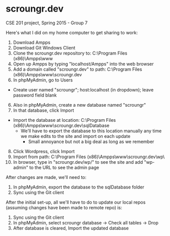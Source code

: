 # scroungr.dev
CSE 201 project, Spring 2015 - Group 7
 
Here's what I did on my home computer to get sharing to work:

1) Download Ampps
2) Download Git Windows Client
3) Clone the scroungr.dev repository to: C:\Program Files (x86)\Ampps\www
4) Open up Ampps by typing "localhost/Ampps" into the web browser
5) Add a domain called "scroungr.dev" to path: C:\Program Files (x86)\Ampps\www\scroungr.dev
5) In phpMyAdmin, go to Users
  - Create user named "scroungr"; host:localhost (in dropdown); leave password field blank
6) Also in phpMyAdmin, create a new database named "scroungr"
7) In that database, click Import
  - Import the database at location: C:\Program Files (x86)\Ampps\www\scroungr.dev\sqlDatabase
      - We'll have to export the database to this location manually any time we make edits to the site and import on each update
          - Small annoyance but not a big deal as long as we remember
8) Click Wordpress, click Import
9) Import from path: C:\Program Files (x86)\Ampps\www\scroungr.dev\wp\
10) In browser, type in "scroungr.dev/wp/" to see the site and add "wp-admin" to the URL to see the admin page

After changes are made, we'll need to:
1) In phpMyAdmin, export the database to the sqlDatabase folder
2) Sync using the Git client

After the initial set-up, all we'll have to do to update our local repos (assuming changes have been made to remote repo) is:
1) Sync using the Git client
2) In phpMyAdmin, select scroungr database -> Check all tables -> Drop
3) After database is cleared, Import the updated database
